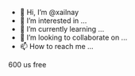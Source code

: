 - 👋 Hi, I’m @xailnay
- 👀 I’m interested in ...
- 🌱 I’m currently learning ...
- 💞️ I’m looking to collaborate on ...
- 📫 How to reach me ...



600 us free

